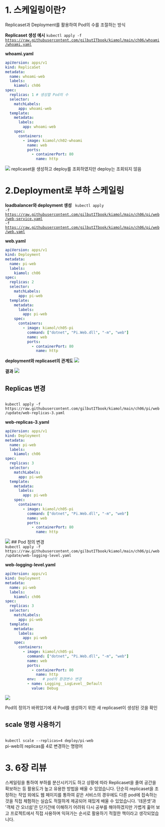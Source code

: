 # **1. 스케일링이란?**
Replicaset과 Deployment를 활용하여 Pod의 수를 조절하는 방식

**Replicaset 생성 예시**
<code>kubectl apply -f https://raw.githubusercontent.com/gilbutITbook/kiamol/main/ch06/whoami/whoami.yaml
</code>

**whoami.yaml**
```yaml
apiVersion: apps/v1
kind: ReplicaSet
metadata:
  name: whoami-web
  labels:
    kiamol: ch06
spec:
  replicas: 1 # 생성할 Pod의 수
  selector:
    matchLabels:
      app: whoami-web
  template:
    metadata:
      labels:
        app: whoami-web
    spec:
      containers:
        - image: kiamol/ch02-whoami
          name: web
          ports:
            - containerPort: 80
              name: http
```

<img src="/assets/Pasted image 20231128184757.png">
replicaset을 생성하고 deploy를 조회하였지만 deploy는 조회되지 않음   

# **2.Deployment로 부하 스케일링**

**loadbalancer와 deployment 생성**
<code>
kubectl apply -f https://raw.githubusercontent.com/gilbutITbook/kiamol/main/ch06/pi/web/web-service.yaml -f https://raw.githubusercontent.com/gilbutITbook/kiamol/main/ch06/pi/web/web.yaml
</code>

**web.yaml**
```yaml
apiVersion: apps/v1
kind: Deployment
metadata:
  name: pi-web
  labels:
    kiamol: ch06
spec:
  replicas: 2
  selector:
    matchLabels:
      app: pi-web
  template:
    metadata:
      labels:
        app: pi-web
    spec:
      containers:
        - image: kiamol/ch05-pi
          command: ["dotnet", "Pi.Web.dll", "-m", "web"]
          name: web
          ports:
            - containerPort: 80
              name: http
```

**deployment와 replicaset의 관계도**
<img src="/assets/Pasted image 20231128201119.png">

**결과**
<img src="/assets/Pasted image 20231128203330.png">
## Replicas 변경
<code>
kubectl apply -f https://raw.githubusercontent.com/gilbutITbook/kiamol/main/ch06/pi/web/update/web-replicas-3.yaml
</code>

**web-replicas-3.yaml**
```yaml
apiVersion: apps/v1
kind: Deployment
metadata:
  name: pi-web
  labels:
    kiamol: ch06
spec:
  replicas: 3
  selector:
    matchLabels:
      app: pi-web
  template:
    metadata:
      labels:
        app: pi-web
    spec:
      containers:
        - image: kiamol/ch05-pi
          command: ["dotnet", "Pi.Web.dll", "-m", "web"]
          name: web
          ports:
            - containerPort: 80
              name: http
```

<img src="/assets/Pasted image 20231128203404.png">
## Pod 정의 변경
<code>
kubectl apply -f https://raw.githubusercontent.com/gilbutITbook/kiamol/main/ch06/pi/web/update/web-logging-level.yaml
</code>

**web-logging-level.yaml**
```yaml
apiVersion: apps/v1
kind: Deployment
metadata:
  name: pi-web
  labels:
    kiamol: ch06
spec:
  replicas: 3
  selector:
    matchLabels:
      app: pi-web
  template:
    metadata:
      labels:
        app: pi-web
    spec:
      containers:
        - image: kiamol/ch05-pi
          command: ["dotnet", "Pi.Web.dll", "-m", "web"]
          name: web
          ports:
            - containerPort: 80
              name: http
          env:   # pod의 환경변수 변경
          - name: Logging__LogLevel__Default
            value: Debug
```

<img src="/assets/Pasted image 20231128203554.png">
   
Pod의 정의가 바뀌었기에 새 Pod를 생성하기 위한 새 replicaset이 생성된 것을 확인   

## scale 명령 사용하기
<code>
kubectl scale --replicas=4 deploy/pi-web
</code>
pi-web의 replicas를 4로 변경하는 명령어


# **3. 6장 리뷰**
스케일링을 통하여 부하를 분산시키기도 하고 상황에 따라 Replicaset을 줄여 공간을 확보하는 등 활용도가 높고 유용한 방법을 배울 수 있었습니다.
단순히 replicaset을 조정하는 작업 외에도 웹 페이지를 통하여 같은 서비스의 경우에도 다른 pod에 접속하는 것을 직접 체험하는 실습도 적절하게 제공되어 재밌게 배울 수 있었습니다.
'데몬셋'과 '객체 간 오너쉽'은 단기간에 이해하기 어려워 다시 공부를 해야하겠지만 가볍게 훑어 보고 프로젝트에서 직접 사용하며 익혀가는 순서로 활용하기 적절한 책이라고 생각되었습니다.
